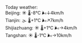 Today weather:  
Beijing: ☀️ 🌡️-8°C 🌬️↓4km/h  
Tianjin: 🌫  🌡️+1°C 🌬️↗7km/h  
Shijiazhuang: ☀️ 🌡️+1°C 🌬️→4km/h  
Tangshan: ☀️ 🌡️-1°C 🌬️→10km/h  
